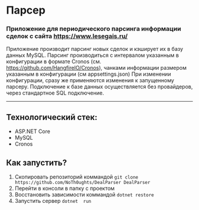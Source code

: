 <div id="MainTitle">

# Парсер

</div>
<div id="SubTitle"> 

### Приложение для периодического парсинга информации сделок с сайта https://www.lesegais.ru/

</div>

Приложение производит парсинг новых сделок и кэширует их в базу данных MySQL. 
Парсинг производиться с интервалом указанным в конфигурации в формате Cronos (см. https://github.com/HangfireIO/Cronos), чанками информации размером указанным в конфигурации (см appsettings.json)
При изменении конфигурации, сразу же применяются изменения к запущенному парсеру.
Подключение к базе данных осуществляется без провайдеров, через стандартное SQL подключение.

---

## Технологический стек:
<div id="TechStack">

* ASP.NET Core
* MySQL
* Cronos

</div>

## Как запустить?
1. Скопировать репозиторий коммандой ```git clone https://github.com/NoTh0ughts/DealParser DealParser```
2. Перейти в консоли в папку с проектом 
3. Восстановить зависимости коммандой ```dotnet restore```
4. Запустить сервер ```dotnet  run```
